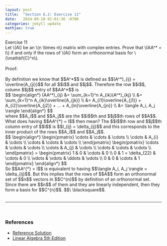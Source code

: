 ```yaml
---
layout: post
title:  "Section 6.2: Exercise 11"
date:   2024-09-10 01:01:36 -0700
categories: jekyll update
mathjax: true
---
```

<div class="ydiv">
Exercise 11
</div>
<div class="ybdiv">
Let \(A\) be an \(n \times n\) matrix with complex entries. Prove that \(AA^* = I\) if and only if the rows of \(A\) form an orthonormal basis for \(\mathbf{C}^n\).
</div>
<br>
Proof:
<br>
<br>
By definition we know that $$A^*$$ is defined as $$(A^*)_{ij} = \overline{A_{ji}}$$ for all $$i$$ and $$j$$. Therefore the row $$i$$, column $$j$$ entry of $$AA^*$$ is
<div>
	$$
	\begin{align*}
	(AA^*)_{ij} &= \sum_{k=1}^n A_{ik}(A^*)_{kj} \\
	            &= \sum_{k=1}^n A_{ik}\overline{A_{jk}} \\
				&= A_{i1}\overline{A_{j1}} + A_{i2}\overline{A_{j2}} + ... + A_{in}\overline{A_{jn}} \\
				&= \langle A_i, A_j \rangle
	\end{align*}
	$$
</div>
where $$A_i$$ and $$A_j$$ are the $$i$$th and $$j$$th rows of $$A$$. What does having $$AA^{*} = I$$ then mean? The $$i$$th row and $$j$$th column entry of $$I$$ is $$I_{ij} = \delta_{ij}$$ and this corresponds to the inner product of the rows $$A_i$$ and $$A_j$$.
<div> 
$$
\begin{align*}
\begin{pmatrix}
\cdots & \cdots & \cdots \\
\cdots & A_{i} & \cdots \\
\cdots & \cdots & \cdots \\
\end{pmatrix}
\begin{pmatrix}
\cdots & \cdots & \cdots \\
\cdots & A_{j} & \cdots \\
\cdots & \cdots & \cdots \\
\end{pmatrix}
=
\begin{pmatrix} 
1 & 0 & \cdots & 0 \\
0 & 1 = \delta_{22} & \cdots & 0 \\
\vdots & \vdots & \ddots & \vdots \\
0 & 0 & \cdots & 1
\end{pmatrix}
\end{align*}
$$
</div>
So $$AA^{*} = I$$ is equivalent to having $$\langle A_i, A_j \rangle = \delta_{ij}$$. But this implies that the rows of $$A$$ form an orthonormal set of $$n$$ vectors in $$C^{n}$$ by definition of an orthonormal set. Since there are $$n$$ of them and they are linearly independent, then they form a basis for $$C^{n}$$. $$\ \blacksquare$$. 
<br>
<br>
<hr>
<br>
<!------------------------------------------------------------------------------------>
<h3>References</h3>
<ul>
<li><a href="https://media.pearsoncmg.com/aw/aw_friedberg_linearalgebra_5e/solutions/sec_6_2.html">Reference Solution </a>
<li><a href="https://www.amazon.com/Linear-Algebra-5th-Stephen-Friedberg/dp/0134860241/ref=tmm_hrd_swatch_0?_encoding=UTF8&qid=&sr=">Linear Algebra 5th Edition</a></li>
</ul>





















